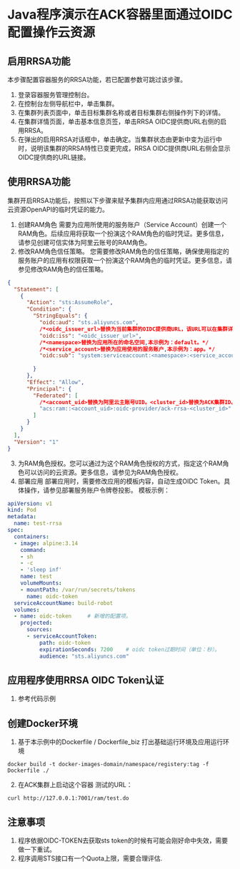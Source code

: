 # Java程序演示在ACK容器里面通过OIDC配置操作云资源
## 启用RRSA功能
本步骤配置容器服务的RRSA功能，若已配置参数可跳过该步骤。
1. 登录容器服务管理控制台。
2. 在控制台左侧导航栏中，单击集群。
3. 在集群列表页面中，单击目标集群名称或者目标集群右侧操作列下的详情。
4. 在集群详情页面，单击基本信息页签，单击RRSA OIDC提供商URL右侧的启用RRSA。
5. 在弹出的启用RRSA对话框中，单击确定。当集群状态由更新中变为运行中时，说明该集群的RRSA特性已变更完成，RRSA OIDC提供商URL右侧会显示OIDC提供商的URL链接。

## 使用RRSA功能
集群开启RRSA功能后，按照以下步骤来赋予集群内应用通过RRSA功能获取访问云资源OpenAPI的临时凭证的能力。
1. 创建RAM角色
   需要为应用所使用的服务账户（Service Account）创建一个RAM角色。后续应用将获取一个扮演这个RAM角色的临时凭证。更多信息，请参见创建可信实体为阿里云账号的RAM角色。
2. 修改RAM角色信任策略。
   您需要修改RAM角色的信任策略，确保使用指定的服务账户的应用有权限获取一个扮演这个RAM角色的临时凭证。更多信息，请参见修改RAM角色的信任策略。
```json
{
  "Statement": [
    {
      "Action": "sts:AssumeRole",
      "Condition": {
        "StringEquals": {
          "oidc:aud": "sts.aliyuncs.com",
          /*<oidc_issuer_url>替换为当前集群的OIDC提供商URL，该URL可以在集群详情的基本信息页签获取。*/
          "oidc:iss": "<oidc_issuer_url>",
          /*<namespace>替换为应用所在的命名空间,本示例为：default。*/
          /*<service_account>替换为应用使用的服务账户,本示例为：app。*/
          "oidc:sub": "system:serviceaccount:<namespace>:<service_account>"
          
        }
      },
      "Effect": "Allow",
      "Principal": {
        "Federated": [
          /*<account_uid>替换为阿里云主账号UID。<cluster_id>替换为ACK集群ID。*/
          "acs:ram::<account_uid>:oidc-provider/ack-rrsa-<cluster_id>"
        ]
      }
    }
  ],
  "Version": "1"
}
```
3. 为RAM角色授权。您可以通过为这个RAM角色授权的方式，指定这个RAM角色可以访问的云资源。更多信息，请参见为RAM角色授权。
4. 部署应用
   部署应用时，需要修改应用的模板内容，自动生成OIDC Token。具体操作，请参见部署服务账户令牌卷投影。
   模板示例：

```yaml
apiVersion: v1
kind: Pod
metadata:
  name: test-rrsa
spec:
  containers:
  - image: alpine:3.14
    command:
    - sh
    - -c
    - 'sleep inf'
    name: test
    volumeMounts:
    - mountPath: /var/run/secrets/tokens
      name: oidc-token
  serviceAccountName: build-robot
  volumes:
  - name: oidc-token     # 新增的配置项。
    projected:
      sources:
      - serviceAccountToken:
          path: oidc-token
          expirationSeconds: 7200    # oidc token过期时间（单位：秒）。
          audience: "sts.aliyuncs.com"
```

## 应用程序使用RRSA OIDC Token认证
1. 参考代码示例

## 创建Docker环境
1. 基于本示例中的Dockerfile / Dockerfile_biz 打出基础运行环境及应用运行环境
```shell
docker build -t docker-images-domain/namespace/registery:tag -f Dockerfile ./
```
2. 在ACK集群上启动这个容器
测试的URL：
```shell
curl http://127.0.0.1:7001/ram/test.do
```


## 注意事项 
1. 程序依据OIDC-TOKEN去获取sts token的时候有可能会刚好命中失效，需要做一下重试。
2. 程序调用STS接口有一个Quota上限，需要合理评估.